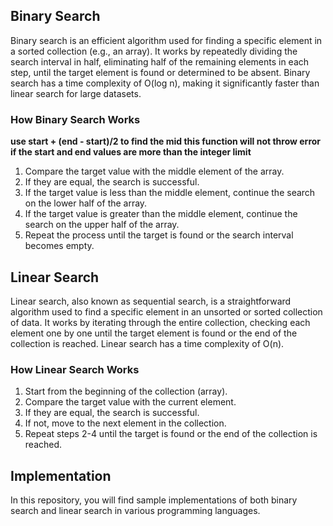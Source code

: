 ## Binary Search

Binary search is an efficient algorithm used for finding a specific element in a sorted collection (e.g., an array). It works by repeatedly dividing the search interval in half, eliminating half of the remaining elements in each step, until the target element is found or determined to be absent. Binary search has a time complexity of O(log n), making it significantly faster than linear search for large datasets.

### How Binary Search Works
**use start + (end - start)/2 to find the mid this function will not throw error if the start and end values are more than the integer limit**

1. Compare the target value with the middle element of the array.
2. If they are equal, the search is successful.
3. If the target value is less than the middle element, continue the search on the lower half of the array.
4. If the target value is greater than the middle element, continue the search on the upper half of the array.
5. Repeat the process until the target is found or the search interval becomes empty.

## Linear Search

Linear search, also known as sequential search, is a straightforward algorithm used to find a specific element in an unsorted or sorted collection of data. It works by iterating through the entire collection, checking each element one by one until the target element is found or the end of the collection is reached. Linear search has a time complexity of O(n).

### How Linear Search Works

1. Start from the beginning of the collection (array).
2. Compare the target value with the current element.
3. If they are equal, the search is successful.
4. If not, move to the next element in the collection.
5. Repeat steps 2-4 until the target is found or the end of the collection is reached.

## Implementation

In this repository, you will find sample implementations of both binary search and linear search in various programming languages.
